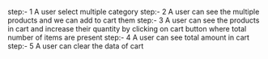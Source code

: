 step:- 1  A user select multiple category 
step:- 2  A user can see the multiple products and we can add to cart them
step:- 3  A user can see the products in cart and increase their quantity by clicking on cart button where total number of items are present 
step:- 4  A user can see total amount in cart
step:- 5  A user can clear the data of cart 
